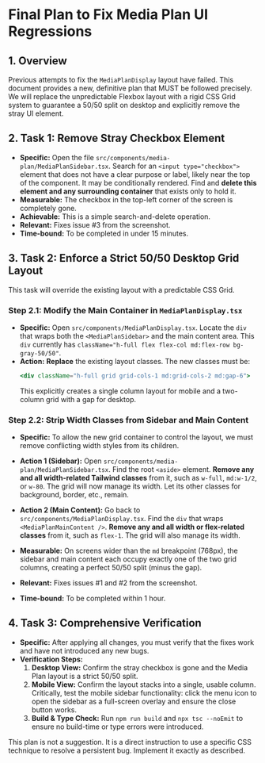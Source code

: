 # Final Plan to Fix Media Plan UI Regressions

## 1. Overview

Previous attempts to fix the `MediaPlanDisplay` layout have failed. This document provides a new, definitive plan that MUST be followed precisely. We will replace the unpredictable Flexbox layout with a rigid CSS Grid system to guarantee a 50/50 split on desktop and explicitly remove the stray UI element.

## 2. Task 1: Remove Stray Checkbox Element

*   **Specific:** Open the file `src/components/media-plan/MediaPlanSidebar.tsx`. Search for an `<input type="checkbox">` element that does not have a clear purpose or label, likely near the top of the component. It may be conditionally rendered. Find and **delete this element and any surrounding container** that exists only to hold it.
*   **Measurable:** The checkbox in the top-left corner of the screen is completely gone.
*   **Achievable:** This is a simple search-and-delete operation.
*   **Relevant:** Fixes issue #3 from the screenshot.
*   **Time-bound:** To be completed in under 15 minutes.

## 3. Task 2: Enforce a Strict 50/50 Desktop Grid Layout

This task will override the existing layout with a predictable CSS Grid.

### Step 2.1: Modify the Main Container in `MediaPlanDisplay.tsx`

*   **Specific:** Open `src/components/MediaPlanDisplay.tsx`. Locate the `div` that wraps both the `<MediaPlanSidebar>` and the main content area. This `div` currently has `className="h-full flex flex-col md:flex-row bg-gray-50/50"`.
*   **Action:** **Replace** the existing layout classes. The new classes must be:
    ```jsx
    <div className="h-full grid grid-cols-1 md:grid-cols-2 md:gap-6">
    ```
    This explicitly creates a single column layout for mobile and a two-column grid with a gap for desktop.

### Step 2.2: Strip Width Classes from Sidebar and Main Content

*   **Specific:** To allow the new grid container to control the layout, we must remove conflicting width styles from its children.
*   **Action 1 (Sidebar):** Open `src/components/media-plan/MediaPlanSidebar.tsx`. Find the root `<aside>` element. **Remove any and all width-related Tailwind classes** from it, such as `w-full`, `md:w-1/2`, or `w-80`. The grid will now manage its width. Let its other classes for background, border, etc., remain.
*   **Action 2 (Main Content):** Go back to `src/components/MediaPlanDisplay.tsx`. Find the `div` that wraps `<MediaPlanMainContent />`. **Remove any and all width or flex-related classes** from it, such as `flex-1`. The grid will also manage its width.

*   **Measurable:** On screens wider than the `md` breakpoint (768px), the sidebar and main content each occupy exactly one of the two grid columns, creating a perfect 50/50 split (minus the gap).
*   **Relevant:** Fixes issues #1 and #2 from the screenshot.
*   **Time-bound:** To be completed within 1 hour.

## 4. Task 3: Comprehensive Verification

*   **Specific:** After applying all changes, you must verify that the fixes work and have not introduced any new bugs.
*   **Verification Steps:**
    1.  **Desktop View:** Confirm the stray checkbox is gone and the Media Plan layout is a strict 50/50 split.
    2.  **Mobile View:** Confirm the layout stacks into a single, usable column. Critically, test the mobile sidebar functionality: click the menu icon to open the sidebar as a full-screen overlay and ensure the close button works.
    3.  **Build & Type Check:** Run `npm run build` and `npx tsc --noEmit` to ensure no build-time or type errors were introduced.

This plan is not a suggestion. It is a direct instruction to use a specific CSS technique to resolve a persistent bug. Implement it exactly as described.
